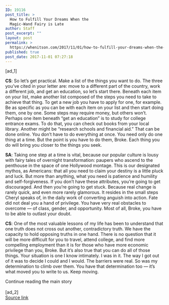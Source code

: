 ```yaml
---
ID: 19116
post_title: >
  How to Fulfill Your Dreams When the
  Magic-Wand Fairy is Late
author: Staff
post_excerpt: ""
layout: post
permalink: >
  https://whenitson.com/2017/11/01/how-to-fulfill-your-dreams-when-the-magic-wand-fairy-is-late/
published: true
post_date: 2017-11-01 07:27:18
---
```

 [ad_1]
<br><div>
        <p class="story-body-text story-content" data-para-count="963" data-total-count="4020" id="story-continues-3"><strong>CS</strong>: So let’s get practical. Make a list of the things you want to do. The three you’ve cited in your letter are: move to a different part of the country, work a different job, and get an education, so let’s start there. Beneath each item on your list, make another list composed of the steps you need to take to achieve that thing. To get a new job you have to apply for one, for example. Be as specific as you can be with each item on your list and then start doing them, one by one. Some steps may require money, but others won’t. Perhaps one item beneath “get an education” is to study for college entrance exams. To do that, you can check out books from your local library. Another might be “research schools and financial aid.” That can be done online. You don’t have to do everything at once. You need only do one thing at a time. But the point is you have to do them, Broke. Each thing you do will bring you closer to the things you seek.</p>

<p class="story-body-text story-content" data-para-count="862" data-total-count="4882"><strong>SA</strong>: Taking one step at a time is vital, because our popular culture is lousy with fairy tales of overnight transformation: paupers who ascend to the penthouse in the space of one Hollywood montage. This is our designated mythos, as Americans: that all you need to claim your destiny is a little pluck and luck. But more than anything, what you need is patience and humility and self-forgiveness. If you don’t have these attributes, you’re going to get discouraged. And then you’re going to get stuck. Because real change is rarely quick, and even more rarely glamorous. It resides in the small steps Cheryl speaks of, in the daily work of converting anguish into action. Fate did not deal you a hand of privilege. You have very real obstacles to overcome — of class, gender, and opportunity. Most of all, Broke, you have to be able to outlast your doubt.</p><p class="story-body-text story-content" data-para-count="712" data-total-count="5594"><strong>CS</strong>: One of the most valuable lessons of my life has been to understand that one truth does not cross out another, contradictory truth. We have the capacity to hold opposing truths in one hand. There is no question that it will be more difficult for you to travel, attend college, and find more compelling employment than it is for those who have more economic privilege than you, Broke. But it’s also true that you can do all of those things. Your situation is one I know intimately. I was in it. The way I got out of it was to decide I could and I would. The barriers were real. So was my determination to climb over them. You have that determination too — it’s what moved you to write to us. Keep moving.</p>Continue reading the main story
    </div>
<br>[ad_2]
<br><a href="https://www.nytimes.com/2017/10/24/style/how-to-fulfill-your-dreams.html?partner=rss&#038;emc=rss">Source link </a>